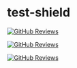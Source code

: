 # test-shield






[![GitHub Reviews](https://githubreviews.com/shield/begriffs/postgrest.svg)](https://githubreviews.com/begriffs/postgrest)

[![GitHub Reviews](https://githubreviews.com/shield/tgriesser/knex.svg)](https://githubreviews.com/tgriesser/knex)

[![GitHub Reviews](https://githubreviews.com/shield/moroshko/react-autosuggest.svg)](https://githubreviews.com/moroshko/react-autosuggest)
